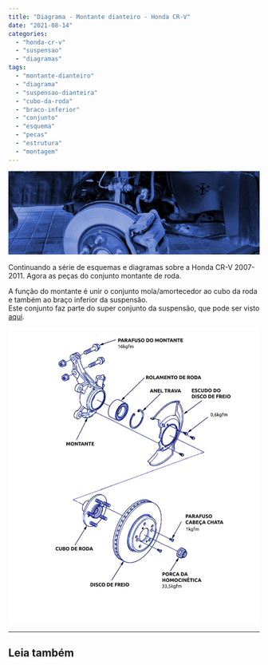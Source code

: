```yaml
---
title: "Diagrama - Montante dianteiro - Honda CR-V"
date: "2021-08-14"
categories:
  - "honda-cr-v"
  - "suspensao"
  - "diagramas"
tags:
  - "montante-dianteiro"
  - "diagrama"
  - "suspensao-dianteira"
  - "cubo-da-roda"
  - "braco-inferior"
  - "conjunto"
  - "esquema"
  - "pecas"
  - "estrutura"
  - "montagem"
---
```


![](media/header_suspensao_diant.jpg?w=656)

Continuando a série de esquemas e diagramas sobre a Honda CR-V 2007-2011. Agora as peças do conjunto montante de roda.

<!--more-->

A função do montante é unir o conjunto mola/amortecedor ao cubo da roda e também ao braço inferior da suspensão.  
Este conjunto faz parte do super conjunto da suspensão, que pode ser visto [aqui](https://garagemdomadeira.com/2021/04/02/suspensao-cr-v-2007-2011-lista-de-pecas/).

![](media/montante-crv.jpg?w=873)

* * *

## Leia também
